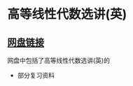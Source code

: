# 高等线性代数选讲(英)

## [网盘链接](https://cloud.tsinghua.edu.cn/d/122dba7f72e54c9583c1/)

网盘中包括了高等线性代数选讲(英)的

- 部分复习资料

